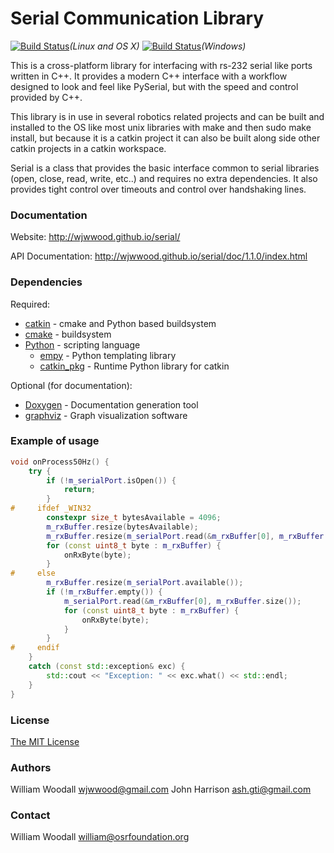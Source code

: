# Serial Communication Library

[![Build Status](https://travis-ci.org/wjwwood/serial.svg?branch=master)](https://travis-ci.org/wjwwood/serial)*(Linux and OS X)* [![Build Status](https://ci.appveyor.com/api/projects/status/github/wjwwood/serial)](https://ci.appveyor.com/project/wjwwood/serial)*(Windows)*

This is a cross-platform library for interfacing with rs-232 serial like ports written in C++. It provides a modern C++ interface with a workflow designed to look and feel like PySerial, but with the speed and control provided by C++. 

This library is in use in several robotics related projects and can be built and installed to the OS like most unix libraries with make and then sudo make install, but because it is a catkin project it can also be built along side other catkin projects in a catkin workspace.

Serial is a class that provides the basic interface common to serial libraries (open, close, read, write, etc..) and requires no extra dependencies. It also provides tight control over timeouts and control over handshaking lines. 

### Documentation

Website: http://wjwwood.github.io/serial/

API Documentation: http://wjwwood.github.io/serial/doc/1.1.0/index.html

### Dependencies

Required:
* [catkin](http://www.ros.org/wiki/catkin) - cmake and Python based buildsystem
* [cmake](http://www.cmake.org) - buildsystem
* [Python](http://www.python.org) - scripting language
  * [empy](http://www.alcyone.com/pyos/empy/) - Python templating library
  * [catkin_pkg](http://pypi.python.org/pypi/catkin_pkg/) - Runtime Python library for catkin

Optional (for documentation):
* [Doxygen](http://www.doxygen.org/) - Documentation generation tool
* [graphviz](http://www.graphviz.org/) - Graph visualization software

### Example of usage

```cpp
void onProcess50Hz() {
    try {
        if (!m_serialPort.isOpen()) {
            return;
        }
#     ifdef _WIN32
        constexpr size_t bytesAvailable = 4096;
        m_rxBuffer.resize(bytesAvailable);
        m_rxBuffer.resize(m_serialPort.read(&m_rxBuffer[0], m_rxBuffer.size()));
        for (const uint8_t byte : m_rxBuffer) {
            onRxByte(byte);
        }
#     else
        m_rxBuffer.resize(m_serialPort.available());
        if (!m_rxBuffer.empty()) {
            m_serialPort.read(&m_rxBuffer[0], m_rxBuffer.size());
            for (const uint8_t byte : m_rxBuffer) {
                onRxByte(byte);
            }
        }
#     endif
    }
    catch (const std::exception& exc) {
        std::cout << "Exception: " << exc.what() << std::endl;
    }
}
```

### License

[The MIT License](LICENSE)

### Authors

William Woodall <wjwwood@gmail.com>
John Harrison <ash.gti@gmail.com>

### Contact

William Woodall <william@osrfoundation.org>
